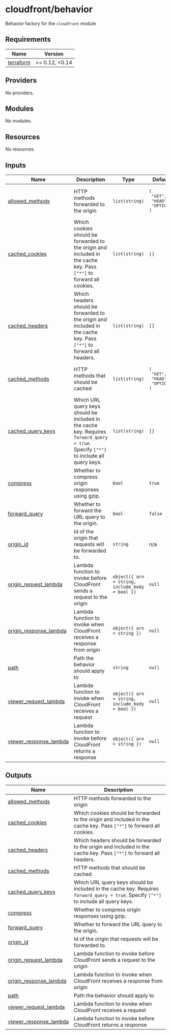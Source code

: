 # cloudfront/behavior

Behavior factory for the `cloudfront` module

<!-- prettier-ignore-start -->
<!-- BEGIN_TF_DOCS -->
## Requirements

| Name | Version |
|------|---------|
| <a name="requirement_terraform"></a> [terraform](#requirement\_terraform) | >= 0.12, <0.14 |

## Providers

No providers.

## Modules

No modules.

## Resources

No resources.

## Inputs

| Name | Description | Type | Default | Required |
|------|-------------|------|---------|:--------:|
| <a name="input_allowed_methods"></a> [allowed\_methods](#input\_allowed\_methods) | HTTP methods forwarded to the origin | `list(string)` | <pre>[<br>  "GET",<br>  "HEAD",<br>  "OPTIONS"<br>]</pre> | no |
| <a name="input_cached_cookies"></a> [cached\_cookies](#input\_cached\_cookies) | Which cookies should be forwarded to the origin and included in the cache key. Pass `["*"]` to forward all cookies. | `list(string)` | `[]` | no |
| <a name="input_cached_headers"></a> [cached\_headers](#input\_cached\_headers) | Which headers should be forwarded to the origin and included in the cache key. Pass `["*"]` to forward all headers. | `list(string)` | `[]` | no |
| <a name="input_cached_methods"></a> [cached\_methods](#input\_cached\_methods) | HTTP methods that should be cached | `list(string)` | <pre>[<br>  "GET",<br>  "HEAD",<br>  "OPTIONS"<br>]</pre> | no |
| <a name="input_cached_query_keys"></a> [cached\_query\_keys](#input\_cached\_query\_keys) | Which URL query keys should be included in the cache key. Requires `forward_query = true`. Specify `["*"]` to include all query keys. | `list(string)` | `[]` | no |
| <a name="input_compress"></a> [compress](#input\_compress) | Whether to compress origin responses using gzip. | `bool` | `true` | no |
| <a name="input_forward_query"></a> [forward\_query](#input\_forward\_query) | Whether to forward the URL query to the origin. | `bool` | `false` | no |
| <a name="input_origin_id"></a> [origin\_id](#input\_origin\_id) | Id of the origin that requests will be forwarded to. | `string` | n/a | yes |
| <a name="input_origin_request_lambda"></a> [origin\_request\_lambda](#input\_origin\_request\_lambda) | Lambda function to invoke before CloudFront sends a request to the origin | `object({ arn = string, include_body = bool })` | `null` | no |
| <a name="input_origin_response_lambda"></a> [origin\_response\_lambda](#input\_origin\_response\_lambda) | Lambda function to invoke when CloudFront receives a response from origin | `object({ arn = string })` | `null` | no |
| <a name="input_path"></a> [path](#input\_path) | Path the behavior should apply to | `string` | `null` | no |
| <a name="input_viewer_request_lambda"></a> [viewer\_request\_lambda](#input\_viewer\_request\_lambda) | Lambda function to invoke when CloudFront receives a request | `object({ arn = string, include_body = bool })` | `null` | no |
| <a name="input_viewer_response_lambda"></a> [viewer\_response\_lambda](#input\_viewer\_response\_lambda) | Lambda function to invoke before CloudFront returns a response | `object({ arn = string })` | `null` | no |

## Outputs

| Name | Description |
|------|-------------|
| <a name="output_allowed_methods"></a> [allowed\_methods](#output\_allowed\_methods) | HTTP methods forwarded to the origin |
| <a name="output_cached_cookies"></a> [cached\_cookies](#output\_cached\_cookies) | Which cookies should be forwarded to the origin and included in the cache key. Pass `["*"]` to forward all cookies. |
| <a name="output_cached_headers"></a> [cached\_headers](#output\_cached\_headers) | Which headers should be forwarded to the origin and included in the cache key. Pass `["*"]` to forward all headers. |
| <a name="output_cached_methods"></a> [cached\_methods](#output\_cached\_methods) | HTTP methods that should be cached |
| <a name="output_cached_query_keys"></a> [cached\_query\_keys](#output\_cached\_query\_keys) | Which URL query keys should be included in the cache key. Requires `forward_query = true`. Specify `["*"]` to include all query keys. |
| <a name="output_compress"></a> [compress](#output\_compress) | Whether to compress origin responses using gzip. |
| <a name="output_forward_query"></a> [forward\_query](#output\_forward\_query) | Whether to forward the URL query to the origin. |
| <a name="output_origin_id"></a> [origin\_id](#output\_origin\_id) | Id of the origin that requests will be forwarded to. |
| <a name="output_origin_request_lambda"></a> [origin\_request\_lambda](#output\_origin\_request\_lambda) | Lambda function to invoke before CloudFront sends a request to the origin |
| <a name="output_origin_response_lambda"></a> [origin\_response\_lambda](#output\_origin\_response\_lambda) | Lambda function to invoke when CloudFront receives a response from origin |
| <a name="output_path"></a> [path](#output\_path) | Path the behavior should apply to |
| <a name="output_viewer_request_lambda"></a> [viewer\_request\_lambda](#output\_viewer\_request\_lambda) | Lambda function to invoke when CloudFront receives a request |
| <a name="output_viewer_response_lambda"></a> [viewer\_response\_lambda](#output\_viewer\_response\_lambda) | Lambda function to invoke before CloudFront returns a response |
<!-- END_TF_DOCS -->
<!-- prettier-ignore-end -->
